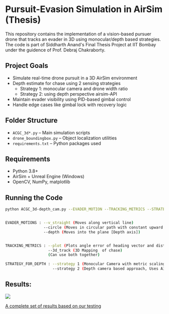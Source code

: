 # Pursuit-Evasion Simulation in AirSim (Thesis)

This repository contains the implementation of a vision-based pursuer drone that tracks an evader in 3D using monocular/depth based strategies. The code is part of Siddharth Anand's Final Thesis Project at IIT Bombay under the guidence of Prof. Debraj Chakraborty.

## Project Goals
- Simulate real-time drone pursuit in a 3D AirSim environment
- Depth estimate for chase using 2 sensing strategies
     - Strategy 1: monocular camera and drone width ratio
     - Strategy 2: using depth perspective airsim-API
- Maintain evader visibility using PID-based gimbal control
- Handle edge cases like gimbal lock with recovery logic

## Folder Structure
- `ACGC_3d*.py` – Main simulation scripts
- `drone_boundingbox.py` – Object localization utilities
- `requirements.txt` – Python packages used

## Requirements
- Python 3.8+
- AirSim + Unreal Engine (Windows)
- OpenCV, NumPy, matplotlib

## Running the Code
```bash
python ACGC_3d-depth_cam.py --EVADER_MOTION --TRACKING_METRICS --STRATEGY_FOR_DEPTH


EVADER_MOTIONS : --v_straight (Moves along vertical line) 
                 --circle (Moves in circular path with constant upward velocity [Spiral])
                 --depth (Moves into the plane [Depth axis])


TRACKING_METRICS : --plot (Plots angle error of heading vector and distance between evader and persuer)
                   --3d_track (3D Mapping  of chase)
                   (Can use both together)

STRATEGY_FOR_DEPTH : --strategy 1 (Monocular Camera with metric scaling based approach)
                     --strategy 2 (Depth camera based approach, Uses Airsim depth perspective API) [DEFAULT]
```
## Results:
<img src="(https://s3.ezgif.com/tmp/ezgif-38ea663bda7653.gif)
"/>

[A complete set of results based on our testing](https://drive.google.com/drive/folders/1tLV9xlbz8-AYGCpOn-BDob6NQro1LIBr)
